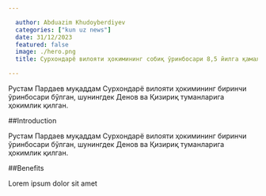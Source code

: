 ```yaml
---

  author: Abduazim Khudoyberdiyev
  categories: ["kun uz news"]
  date: 31/12/2023
  featured: false
  image: ./hero.png
  title: Сурхондарё вилояти ҳокимининг собиқ ўринбосари 8,5 йилга қамалди

---
```


Рустам Пардаев муқаддам Сурхондарё вилояти ҳокимининг
биринчи ўринбосари бўлган, шунингдек Денов ва Қизириқ
туманларига ҳокимлик қилган.

##Introduction

Рустам Пардаев муқаддам Сурхондарё вилояти ҳокимининг
биринчи ўринбосари бўлган, шунингдек Денов ва Қизириқ
туманларига ҳокимлик қилган.

##Benefits

Lorem ipsum dolor sit amet